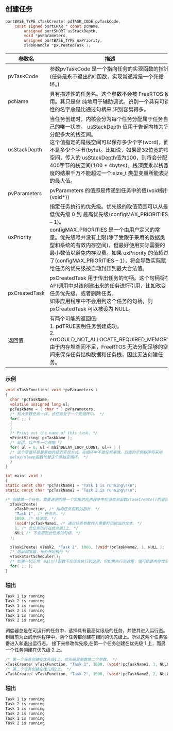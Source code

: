 ## 创建任务
```c
portBASE_TYPE xTaskCreate( pdTASK_CODE pvTaskCode,
	const signed portCHAR * const pcName,
        unsigned portSHORT usStackDepth,
        void *pvParameters,
        unsigned portBASE_TYPE uxPriority,
        xTaskHandle *pxCreatedTask );
```

参数名|描述
-|-
pvTaskCode|参数pvTaskCode 是一个指向任务的实现函数的指针(任务是永不退出的C函数，实现常通常是一个死循环。)
pcName|具有描述性的任务名。这个参数不会被 FreeRTOS 使用。其只是单 纯地用于辅助调试。识别一个具有可读性的名字总是比通过句柄来 识别容易得多。
usStackDepth|当任务创建时，内核会分为每个任务分配属于任务自己的唯一状态。 usStackDepth 值用于告诉内核为它分配多大的栈空间。<br>这个值指定的是栈空间可以保存多少个字(word)，而不是多少个字节(byte)。比如说，如果是32位宽的栈空间，传入的 usStackDepth值为100，则将会分配400字节的栈空间(100 * 4bytes)。栈深度乘以栈宽度的结果千万不能超过一个 size_t 类型变量所能表达的最大值。
pvParameters|pvParameters 的值即是传递到任务中的值(void指针(void*))
uxPriority|指定任务执行的优先级。优先级的取值范围可以从最低优先级 0 到 最高优先级(configMAX_PRIORITIES – 1)。<br>configMAX_PRIORITIES 是一个由用户定义的常量。优先级号并没有上限(除了受限于采用的数据类型和系统的有效内存空间)，但最好使用实际需要的最小数值以避免内存浪费。如果 uxPriority 的值超过了(configMAX_PRIORITIES – 1)，将会导致实际赋给任务的优先级被自动封顶到最大合法值。
pxCreatedTask|pxCreatedTask 用于传出任务的句柄。这个句柄将在API调用中对该创建出来的任务进行引用，比如改变任务优先级，或者删除任务。<br>如果应用程序中不会用到这个任务的句柄，则 pxCreatedTask 可以被设为 NULL。
返回值|有两个可能的返回值:<br>1. pdTRUE表明任务创建成功。<br>2. errCOULD_NOT_ALLOCATE_REQUIRED_MEMORY 由于内存堆空间不足，FreeRTOS 无法分配足够的空间来保存任务结构数据和任务栈，因此无法创建任务。

### 示例
```c
void vTaskFunction( void *pvParameters )
{
  char *pcTaskName;
  volatile unsigned long ul;
  pcTaskName = ( char * ) pvParameters;
  /* 和大多数任务一样，该任务处于一个死循环中。 */ 
  for( ;; )
  {
  } 
  /* Print out the name of this task. */
  vPrintString( pcTaskName );
  /* 延迟，以产生一个周期 */
  for( ul = 0; ul < mainDELAY_LOOP_COUNT; ul++ ) {
  /* 这个空循环是最原始的延迟实现方式。在循环中不做任何事情。后面的示例程序将采用
  delay/sleep函数代替这个原始空循环。 */ 
  }
}

int main( void )
{
static const char *pcTaskName1 = "Task 1 is running\r\n";
static const char *pcTaskName2 = "Task 2 is running\r\n";

/* 创建第一个任务。需要说明的是一个实用的应用程序中应当检测函数xTaskCreate()的返回值，以确保任 务创建成功。 */
  xTaskCreate(
    vTaskFunction, /* 指向任务函数的指针. */ 
    "Task 1", /* 任务名. */
    1000, /* 栈深度. */
    (void*)pcTaskName1, /* 通过任务参数传入需要打印输出的文本. */ 
    1, /* 此任务运行在优先级1上. */
    NULL /* 不会用到此任务的句柄. */
  );

  xTaskCreate( vTask2, "Task 2", 1000, (void*)pcTaskName2, 1, NULL );
  /* 启动调度器，任务开始执行 */ 
  vTaskStartScheduler();
  /* 如果一切正常，main()函数不应该会执行到这里。但如果执行到这里，很可能是内存堆空间不足导致空闲 任务无法创建。第五章有讲述更多关于内存管理方面的信息 */
  for( ;; );
}
```
### 输出
```txt
Task 1 is running
Task 2 is running
Task 1 is running
Task 2 is running
Task 1 is running
Task 2 is running
```

调度器总是在可运行的任务中，选择具有最高优级级的任务，并使其进入运行态。
到目前为止的示例程序中，两个任务都创建在相同的优先级上。所以这两个任务轮番进入和退出运行态。
接下来修改优先级,在第一个任务创建在优先级 1 上，而另一个任务创建在优先级 2 上。
```c
/* 第一个任务创建在优先级1上。优先级是倒数第二个参数。 */
xTaskCreate( vTaskFunction, "Task 1", 1000, (void*)pcTaskName1, 1, NULL );
/* 第二个任务创建在优先级2上。 */
xTaskCreate( vTaskFunction, "Task 2", 1000, (void*)pcTaskName2, 2, NULL );

```
### 输出
```txt
Task 1 is running
Task 2 is running
Task 1 is running
Task 2 is running
Task 1 is running
Task 2 is running
```

